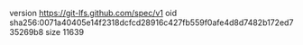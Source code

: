 version https://git-lfs.github.com/spec/v1
oid sha256:0071a40405e14f2318dcfcd28916c427fb559f0afe4d8d7482b172ed735269b8
size 11639
